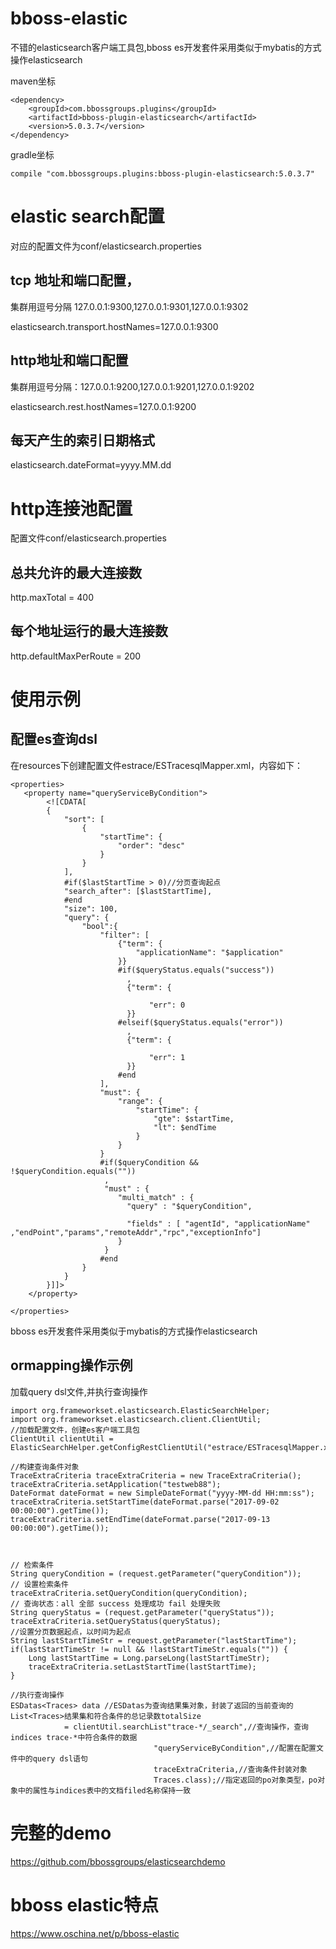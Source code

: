 # bboss-elastic

不错的elasticsearch客户端工具包,bboss es开发套件采用类似于mybatis的方式操作elasticsearch

maven坐标
```
<dependency>
    <groupId>com.bbossgroups.plugins</groupId>
    <artifactId>bboss-plugin-elasticsearch</artifactId>
    <version>5.0.3.7</version>
</dependency>
```
gradle坐标
```
compile "com.bbossgroups.plugins:bboss-plugin-elasticsearch:5.0.3.7"
```
# elastic search配置
对应的配置文件为conf/elasticsearch.properties

## tcp 地址和端口配置，
集群用逗号分隔
127.0.0.1:9300,127.0.0.1:9301,127.0.0.1:9302

elasticsearch.transport.hostNames=127.0.0.1:9300

## http地址和端口配置
集群用逗号分隔：127.0.0.1:9200,127.0.0.1:9201,127.0.0.1:9202

elasticsearch.rest.hostNames=127.0.0.1:9200

## 每天产生的索引日期格式
elasticsearch.dateFormat=yyyy.MM.dd

# http连接池配置
配置文件conf/elasticsearch.properties

## 总共允许的最大连接数
http.maxTotal = 400

## 每个地址运行的最大连接数
http.defaultMaxPerRoute = 200

# 使用示例

## 配置es查询dsl
在resources下创建配置文件estrace/ESTracesqlMapper.xml，内容如下：
```
<properties>
   <property name="queryServiceByCondition">
        <![CDATA[
        {
            "sort": [
                {
                    "startTime": {
                        "order": "desc"
                    }
                }
            ],
            #if($lastStartTime > 0)//分页查询起点
            "search_after": [$lastStartTime],
            #end
            "size": 100,
            "query": {
                "bool":{
                    "filter": [
                        {"term": {
                            "applicationName": "$application"
                        }}
                        #if($queryStatus.equals("success"))
                          ,
                          {"term": {

                               "err": 0
                          }}
                        #elseif($queryStatus.equals("error"))
                          ,
                          {"term": {

                               "err": 1
                          }}
                        #end
                    ],
                    "must": {
                        "range": {
                            "startTime": {
                                "gte": $startTime,
                                "lt": $endTime
                            }
                        }
                    }
                    #if($queryCondition && !$queryCondition.equals(""))
                     ,
                     "must" : {
                        "multi_match" : {
                          "query" : "$queryCondition",

                          "fields" : [ "agentId", "applicationName" ,"endPoint","params","remoteAddr","rpc","exceptionInfo"]
                        }
                     }
                    #end
                }
            }
        }]]>
    </property>

</properties>
```
bboss es开发套件采用类似于mybatis的方式操作elasticsearch

## ormapping操作示例
加载query dsl文件,并执行查询操作

```
import org.frameworkset.elasticsearch.ElasticSearchHelper;
import org.frameworkset.elasticsearch.client.ClientUtil;
//加载配置文件，创建es客户端工具包
ClientUtil clientUtil = ElasticSearchHelper.getConfigRestClientUtil("estrace/ESTracesqlMapper.xml");

//构建查询条件对象
TraceExtraCriteria traceExtraCriteria = new TraceExtraCriteria();
traceExtraCriteria.setApplication("testweb88");
DateFormat dateFormat = new SimpleDateFormat("yyyy-MM-dd HH:mm:ss");
traceExtraCriteria.setStartTime(dateFormat.parse("2017-09-02 00:00:00").getTime());
traceExtraCriteria.setEndTime(dateFormat.parse("2017-09-13 00:00:00").getTime());



// 检索条件
String queryCondition = (request.getParameter("queryCondition"));
// 设置检索条件
traceExtraCriteria.setQueryCondition(queryCondition);
// 查询状态：all 全部 success 处理成功 fail 处理失败
String queryStatus = (request.getParameter("queryStatus"));
traceExtraCriteria.setQueryStatus(queryStatus);
//设置分页数据起点，以时间为起点
String lastStartTimeStr = request.getParameter("lastStartTime");
if(lastStartTimeStr != null && !lastStartTimeStr.equals("")) {
	Long lastStartTime = Long.parseLong(lastStartTimeStr);
	traceExtraCriteria.setLastStartTime(lastStartTime);
}

//执行查询操作
ESDatas<Traces> data //ESDatas为查询结果集对象，封装了返回的当前查询的List<Traces>结果集和符合条件的总记录数totalSize
			= clientUtil.searchList"trace-*/_search",//查询操作，查询indices trace-*中符合条件的数据
								"queryServiceByCondition",//配置在配置文件中的query dsl语句
								traceExtraCriteria,//查询条件封装对象
								Traces.class);//指定返回的po对象类型，po对象中的属性与indices表中的文档filed名称保持一致

```

# 完整的demo
https://github.com/bbossgroups/elasticsearchdemo

# bboss elastic特点
https://www.oschina.net/p/bboss-elastic